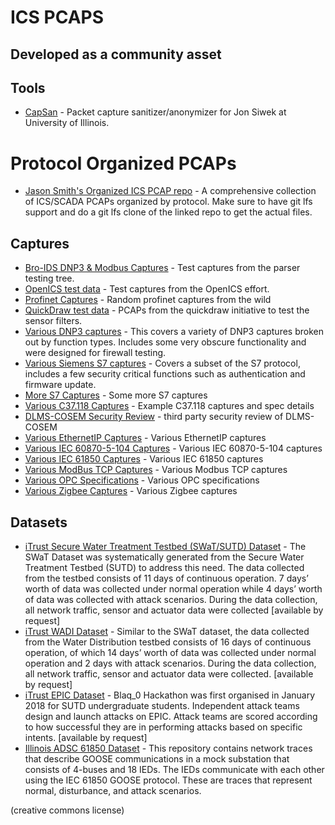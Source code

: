 # ICS PCAPS
## Developed as a community asset

## Tools
* [CapSan](https://github.com/jsiwek/capsan) - Packet capture sanitizer/anonymizer for Jon Siwek at University of Illinois.

# Protocol Organized PCAPs
* [Jason Smith's Organized ICS PCAP repo](https://github.com/automayt/ICS-pcap) - A comprehensive collection of ICS/SCADA PCAPs organized by protocol. Make sure to have git lfs support and do a git lfs clone of the linked repo to get the actual files.

## Captures
* [Bro-IDS DNP3 & Modbus Captures](bro) - Test captures from the parser testing tree.
* [OpenICS test data](openics) - Test captures from the OpenICS effort.
* [Profinet Captures](profinet) - Random profinet captures from the wild
* [QuickDraw test data](quickdraw) - PCAPs from the quickdraw initiative to test the sensor filters.
* [Various DNP3 captures](dnp3) - This covers a variety of DNP3 captures broken out by function types. Includes some very obscure functionality and were designed for firewall testing.
* [Various Siemens S7 captures](https://github.com/gymgit/s7-pcaps) - Covers a subset of the S7 protocol, includes a few security critical functions such as authentication and firmware update.
* [More S7 Captures](s7) - Some more S7 captures
* [Various C37.118 Captures](C37.118) - Example C37.118 captures and spec details
* [DLMS-COSEM Security Review](DLMS-COSEM) - third party security review of DLMS-COSEM
* [Various EthernetIP Captures](EthernetIP) - Various EthernetIP captures
* [Various IEC 60870-5-104 Captures](IEC60870-5-104) - Various IEC 60870-5-104 captures
* [Various IEC 61850 Captures](IEC61850) - Various IEC 61850 captures
* [Various ModBus TCP Captures](ModbusTCP) - Various Modbus TCP captures
* [Various OPC Specifications](OPC) - Various OPC specifications
* [Various Zigbee Captures](Zigbee) - Various Zigbee captures

## Datasets
* [iTrust Secure Water Treatment Testbed (SWaT/SUTD) Dataset](https://itrust.sutd.edu.sg/research/dataset/dataset_characteristics/#swat) - The SWaT Dataset was systematically generated from the Secure Water Treatment Testbed (SUTD) to address this need. The data collected from the testbed consists of 11 days of continuous operation. 7 days’ worth of data was collected under normal operation while 4 days’ worth of data was collected with attack scenarios.  During the data collection, all network traffic, sensor and actuator data were collected [available by request]
* [iTrust WADI Dataset](https://itrust.sutd.edu.sg/research/dataset/dataset_characteristics/#wadi) - Similar to the SWaT dataset, the data collected from the Water Distribution testbed consists of 16 days of continuous operation, of which 14 days’ worth of data was collected under normal operation and 2 days with attack scenarios. During the data collection, all network traffic, sensor and actuator data were collected. [available by request]
* [iTrust EPIC Dataset](https://itrust.sutd.edu.sg/research/dataset/dataset_characteristics/#blaq) - Blaq_0 Hackathon was first organised in January 2018 for SUTD undergraduate students. Independent attack teams design and launch attacks on EPIC. Attack teams are scored according to how successful they are in performing attacks based on specific intents. [available by request]
* [Illinois ADSC 61850 Dataset](https://github.com/smartgridadsc/IEC61850SecurityDataset) - This repository contains network traces that describe GOOSE communications in a mock substation that consists of 4-buses and 18 IEDs. The IEDs communicate with each other using the IEC 61850 GOOSE protocol. These are traces that represent normal, disturbance, and attack scenarios.

(creative commons license)
